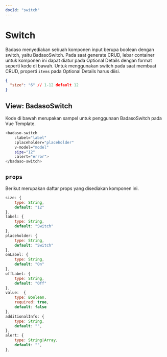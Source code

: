 ```yaml
---
docId: "switch"
---
```


# Switch

Badaso menyediakan sebuah komponen input berupa boolean dengan switch, yaitu BadasoSwitch. Pada saat generate CRUD, lebar container untuk komponen ini dapat diatur pada Optional Details dengan format seperti kode di bawah. Untuk menggunakan switch pada saat membuat CRUD, properti `items` pada Optional Details harus diisi.

```json
{
  "size": "6" // 1-12 default 12
}
```

## View: BadasoSwitch

Kode di bawah merupakan sampel untuk penggunaan BadasoSwitch pada Vue Template.

```bash
<badaso-switch
    :label="label"
    :placeholder="placeholder"
    v-model="model"
    size="12"
    :alert="error">
</badaso-switch>
```

## `props`

Berikut merupakan daftar props yang disediakan komponen ini.

```js
size: {
    type: String,
    default: "12"
},
label: {
    type: String,
    default: "Switch"
},
placeholder: {
    type: String,
    default: "Switch"
},
onLabel: {
    type: String,
    default: "On"
},
offLabel: {
    type: String,
    default: "Off"
},
value:  {
    type: Boolean,
    required: true,
    default: false
},
additionalInfo: {
    type: String,
    default: "",
},
alert: {
    type: String|Array,
    default: "",
},
```
